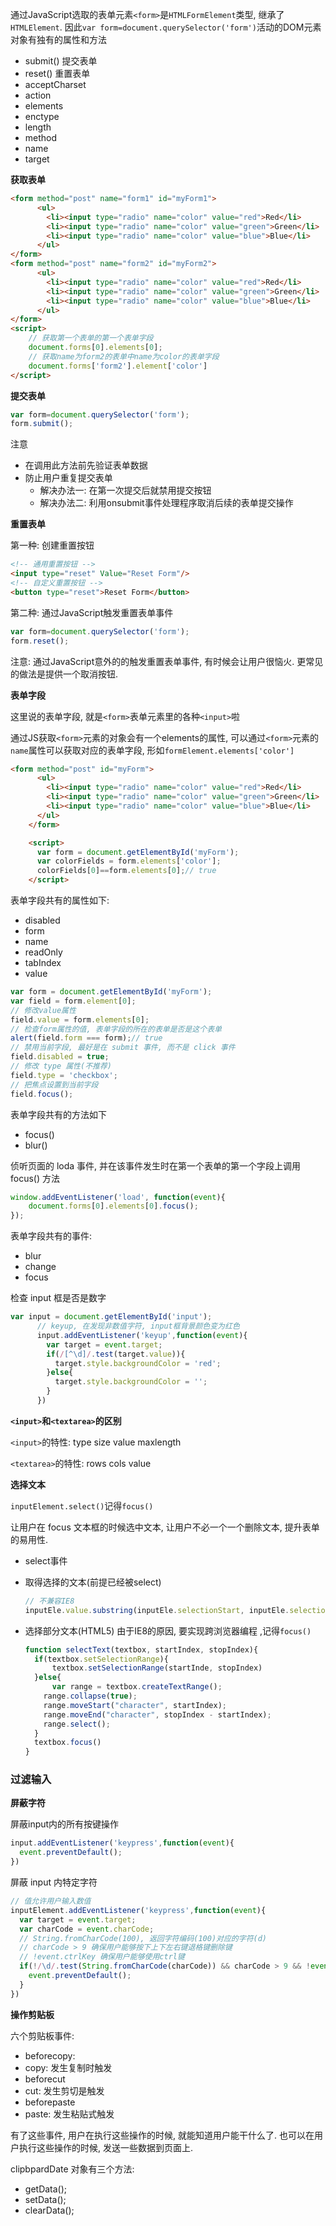 通过JavaScript选取的表单元素`<form>`是`HTMLFormElement`类型, 继承了`HTMLElement`. 因此`var form=document.querySelector('form')`活动的DOM元素对象有独有的属性和方法

- submit() 提交表单
- reset() 重置表单
- acceptCharset
- action
- elements
- enctype
- length
- method
- name
- target

**获取表单**

```html
<form method="post" name="form1" id="myForm1">
      <ul>
        <li><input type="radio" name="color" value="red">Red</li>
        <li><input type="radio" name="color" value="green">Green</li>
        <li><input type="radio" name="color" value="blue">Blue</li>
      </ul>
</form>
<form method="post" name="form2" id="myForm2">
      <ul>
        <li><input type="radio" name="color" value="red">Red</li>
        <li><input type="radio" name="color" value="green">Green</li>
        <li><input type="radio" name="color" value="blue">Blue</li>
      </ul>
</form>
<script>
	// 获取第一个表单的第一个表单字段
  	document.forms[0].elements[0];
  	// 获取name为form2的表单中name为color的表单字段
  	document.forms['form2'].element['color']
</script>
```

**提交表单**

```javascript
var form=document.querySelector('form');
form.submit();
```

注意

- 在调用此方法前先验证表单数据
- 防止用户重复提交表单
  - 解决办法一: 在第一次提交后就禁用提交按钮
  - 解决办法二: 利用onsubmit事件处理程序取消后续的表单提交操作

**重置表单**

第一种: 创建重置按钮

```html
<!-- 通用重置按钮 -->
<input type="reset" Value="Reset Form"/>
<!-- 自定义重置按钮 -->
<button type="reset">Reset Form</button>
```

第二种: 通过JavaScript触发重置表单事件

```javascript
var form=document.querySelector('form');
form.reset();
```

注意: 通过JavaScript意外的的触发重置表单事件, 有时候会让用户很恼火. 更常见的做法是提供一个取消按钮. 

**表单字段**

这里说的表单字段, 就是`<form>`表单元素里的各种`<input>`啦

通过JS获取`<form>`元素的对象会有一个elements的属性, 可以通过`<form>`元素的`name`属性可以获取对应的表单字段, 形如`formElement.elements['color']`

```html
<form method="post" id="myForm">
      <ul>
        <li><input type="radio" name="color" value="red">Red</li>
        <li><input type="radio" name="color" value="green">Green</li>
        <li><input type="radio" name="color" value="blue">Blue</li>
      </ul>
    </form>

    <script>
      var form = document.getElementById('myForm');
      var colorFields = form.elements['color'];
      colorFields[0]==form.elements[0];// true
    </script>
```

表单字段共有的属性如下:

- disabled
- form
- name
- readOnly
- tabIndex
- value

```javascript
var form = document.getElementById('myForm');
var field = form.element[0];
// 修改value属性
field.value = form.elements[0];
// 检查form属性的值, 表单字段的所在的表单是否是这个表单
alert(field.form === form);// true
// 禁用当前字段, 最好是在 submit 事件, 而不是 click 事件
field.disabled = true;
// 修改 type 属性(不推荐)
field.type = 'checkbox';
// 把焦点设置到当前字段
field.focus();
```

表单字段共有的方法如下

- focus()
- blur()

侦听页面的 loda 事件, 并在该事件发生时在第一个表单的第一个字段上调用 focus() 方法

```javascript
window.addEventListener('load', function(event){
  	document.forms[0].elements[0].focus();
});
```

表单字段共有的事件:

- blur
- change
- focus

检查 input 框是否是数字

```javascript
var input = document.getElementById('input');
      // keyup, 在发现非数值字符, input框背景颜色变为红色
      input.addEventListener('keyup',function(event){
        var target = event.target;
        if(/[^\d]/.test(target.value)){
          target.style.backgroundColor = 'red';
        }else{
          target.style.backgroundColor = '';
        }
      })
```

**`<input>`和`<textarea>`的区别**

`<input>`的特性: type size value maxlength

`<textarea>`的特性: rows cols value

**选择文本**

`inputElement.select()`记得`focus()`

让用户在 focus 文本框的时候选中文本, 让用户不必一个一个删除文本, 提升表单的易用性. 

- select事件

- 取得选择的文本(前提已经被select)

  ```javascript
  // 不兼容IE8
  inputEle.value.substring(inputEle.selectionStart, inputEle.selectionEnd)
  ```


- 选择部分文本(HTML5) 由于IE8的原因, 要实现跨浏览器编程 ,记得`focus()`

  ```javascript
  function selectText(textbox, startIndex, stopIndex){
    if(textbox.setSelectionRange){
    	textbox.setSelectionRange(startInde, stopIndex)
    }else{
    	var range = textbox.createTextRange();
      range.collapse(true);
      range.moveStart("character", startIndex);
      range.moveEnd("character", stopIndex - startIndex);
      range.select();
    }
    textbox.focus()
  }
  ```


### 过滤输入

**屏蔽字符**

屏蔽input内的所有按键操作

```javascript
input.addEventListener('keypress',function(event){
  event.preventDefault();
})
```

屏蔽 input 内特定字符

```javascript
// 值允许用户输入数值
inputElement.addEventListener('keypress',function(event){
  var target = event.target;
  var charCode = event.charCode;
  // String.fromCharCode(100), 返回字符编码(100)对应的字符(d)
  // charCode > 9 确保用户能够按下上下左右键退格键删除键
  // !event.ctrlKey 确保用户能够使用ctrl键
  if(!/\d/.test(String.fromCharCode(charCode)) && charCode > 9 && !event.ctrlKey){
  	event.preventDefault();
  }
})
```
**操作剪贴板**

六个剪贴板事件:

- beforecopy: 
- copy: 发生复制时触发
- beforecut
- cut: 发生剪切是触发
- beforepaste
- paste: 发生粘贴式触发

有了这些事件, 用户在执行这些操作的时候, 就能知道用户能干什么了. 也可以在用户执行这些操作的时候, 发送一些数据到页面上.

clipbpardDate 对象有三个方法:

- getData();
- setData();
- clearData();